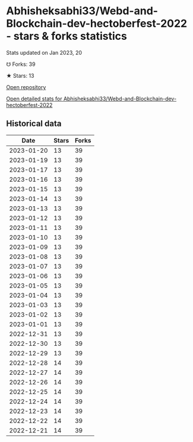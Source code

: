 # Abhisheksabhi33/Webd-and-Blockchain-dev-hectoberfest-2022 - stars & forks statistics

Stats updated on Jan 2023, 20

☋ Forks: 39

★ Stars: 13

[Open repository](https://github.com/Abhisheksabhi33/Webd-and-Blockchain-dev-hectoberfest-2022)

[Open detailed stats for Abhisheksabhi33/Webd-and-Blockchain-dev-hectoberfest-2022](https://reviewgithub.com/rep/Abhisheksabhi33/Webd-and-Blockchain-dev-hectoberfest-2022)

## Historical data
| Date | Stars | Forks |
|------|-------|-------|
| 2023-01-20 | 13 | 39 | 
| 2023-01-19 | 13 | 39 | 
| 2023-01-17 | 13 | 39 | 
| 2023-01-16 | 13 | 39 | 
| 2023-01-15 | 13 | 39 | 
| 2023-01-14 | 13 | 39 | 
| 2023-01-13 | 13 | 39 | 
| 2023-01-12 | 13 | 39 | 
| 2023-01-11 | 13 | 39 | 
| 2023-01-10 | 13 | 39 | 
| 2023-01-09 | 13 | 39 | 
| 2023-01-08 | 13 | 39 | 
| 2023-01-07 | 13 | 39 | 
| 2023-01-06 | 13 | 39 | 
| 2023-01-05 | 13 | 39 | 
| 2023-01-04 | 13 | 39 | 
| 2023-01-03 | 13 | 39 | 
| 2023-01-02 | 13 | 39 | 
| 2023-01-01 | 13 | 39 | 
| 2022-12-31 | 13 | 39 | 
| 2022-12-30 | 13 | 39 | 
| 2022-12-29 | 13 | 39 | 
| 2022-12-28 | 14 | 39 | 
| 2022-12-27 | 14 | 39 | 
| 2022-12-26 | 14 | 39 | 
| 2022-12-25 | 14 | 39 | 
| 2022-12-24 | 14 | 39 | 
| 2022-12-23 | 14 | 39 | 
| 2022-12-22 | 14 | 39 | 
| 2022-12-21 | 14 | 39 | 

